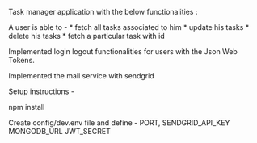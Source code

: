 Task manager application with the below functionalities :

A user is able to -
    * fetch all tasks associated to him
    * update his tasks
    * delete his tasks
    * fetch a particular task with id

Implemented login logout functionalities for users with the Json Web Tokens.

Implemented the mail service with sendgrid

Setup instructions - 

npm install

Create config/dev.env file and define - 
PORT,
SENDGRID_API_KEY
MONGODB_URL
JWT_SECRET

